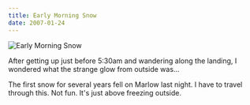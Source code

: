 ```yaml
---
title: Early Morning Snow
date: 2007-01-24
---
```


![Early Morning Snow](https://source.unsplash.com/cckf4TsHAuw/1600x900)

After getting up just before 5:30am and wandering along the landing, I wondered what the strange glow from outside was...

The first snow for several years fell on Marlow last night. I have to travel through this. Not fun. It's just above freezing outside.
